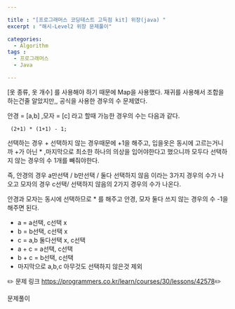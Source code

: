 ```yaml
---

title : "[프로그래머스 코딩테스트 고득점 kit] 위장(java) "
excerpt : "해시-Level2 위장 문제풀이"

categories:
  - Algorithm
tags :
  - 프로그래머스 
  - Java

---
```


[옷 종류, 옷 개수] 를 사용해야 하기 때문에 Map을 사용했다. 재귀를 사용해서 조합을 하는건줄 알았지만,, 공식을 사용한 경우의 수 문제였다.

안경 = [a,b] ,모자 = [c] 라고 할때 가능한 경우의 수는 다음과 같다.

~~~
 (2+1) * (1+1) - 1; 
~~~ 

선택하는 경우 + 선택하지 않는 경우때문에 +1을 해주고, 입을옷은 동시에 고르는거니까 +가 아닌 * ,마지막으로 최소한 하나의 의상을 입어야한다고 했으니까 모두다 선택하지 않는 경우의 수 1개를 빼줘야한다.  

즉, 안경의 경우 a만선택 / b만선택 / 둘다 선택하지 않음 이라는 3가지 경우의 수가 나오고 모자의 경우 c선택/ 선택하지 않음의 2가지 경우의 수가 나온다.

안경과 모자는 동시에 선택하므로 * 를 해주고 안경, 모자 둘다 쓰지 않는 경우의 수 -1을 해주면 된다.

- a  = a선택, c선택 x
- b = b선택, c선택 x
- c = a,b 둘다선택 x, c선택
- a + c = a선택, c선택
- b + c = b선택, c선택
- 마지막으로 a,b,c 아무것도 선택하지 않은것 제외 


:pencil2: 문제 링크 <https://programmers.co.kr/learn/courses/30/lessons/42578>:pencil2:

문제풀이

<script src="https://gist.github.com/leejieun1121/e4350e76d986258110a9e4939856ca1d.js"></script>
